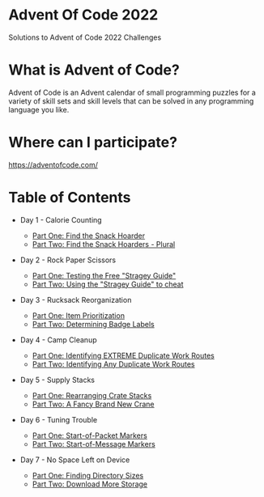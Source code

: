 # Advent Of Code 2022
Solutions to Advent of Code 2022 Challenges

# What is Advent of Code?
Advent of Code is an Advent calendar of small programming puzzles for a variety of skill sets and skill levels that can be solved in any programming language you like.

# Where can I participate?
https://adventofcode.com/

# Table of Contents
  * Day 1 - Calorie Counting
    - [Part One: Find the Snack Hoarder](Day1/p1a.rb)
    - [Part Two: Find the Snack Hoarders - Plural](Day1/p1b.rb)

  * Day 2 - Rock Paper Scissors
    - [Part One: Testing the Free "Stragey Guide"](Day2/p2a.rb)
    - [Part Two: Using the "Stragey Guide" to cheat](Day2/p2b.rb)

  * Day 3 - Rucksack Reorganization
    - [Part One: Item Prioritization](Day3/p3a.rb)
    - [Part Two: Determining Badge Labels](Day3/p3b.rb)

  * Day 4 - Camp Cleanup
    - [Part One: Identifying EXTREME Duplicate Work Routes](Day4/p4a.rb)
    - [Part Two: Identifying Any Duplicate Work Routes](Day4/p4b.rb)

  * Day 5 - Supply Stacks
    - [Part One: Rearranging Crate Stacks](Day5/p5a.rb)
    - [Part Two: A Fancy Brand New Crane](Day5/p5b.rb)

  * Day 6 - Tuning Trouble
    - [Part One: Start-of-Packet Markers](Day6/p6a.rb)
    - [Part Two: Start-of-Message Markers](Day6/p6b.rb)

  * Day 7 - No Space Left on Device
    - [Part One: Finding Directory Sizes](Day7/p7a.rb)
    - [Part Two: Download More Storage](Day7/p7b.rb)